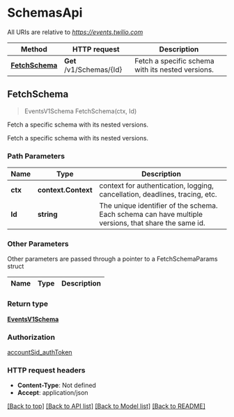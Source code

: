 # SchemasApi

All URIs are relative to *https://events.twilio.com*

Method | HTTP request | Description
------------- | ------------- | -------------
[**FetchSchema**](SchemasApi.md#FetchSchema) | **Get** /v1/Schemas/{Id} | Fetch a specific schema with its nested versions.



## FetchSchema

> EventsV1Schema FetchSchema(ctx, Id)

Fetch a specific schema with its nested versions.

Fetch a specific schema with its nested versions.

### Path Parameters


Name | Type | Description
------------- | ------------- | -------------
**ctx** | **context.Context** | context for authentication, logging, cancellation, deadlines, tracing, etc.
**Id** | **string** | The unique identifier of the schema. Each schema can have multiple versions, that share the same id.

### Other Parameters

Other parameters are passed through a pointer to a FetchSchemaParams struct


Name | Type | Description
------------- | ------------- | -------------

### Return type

[**EventsV1Schema**](EventsV1Schema.md)

### Authorization

[accountSid_authToken](../README.md#accountSid_authToken)

### HTTP request headers

- **Content-Type**: Not defined
- **Accept**: application/json

[[Back to top]](#) [[Back to API list]](../README.md#documentation-for-api-endpoints)
[[Back to Model list]](../README.md#documentation-for-models)
[[Back to README]](../README.md)


